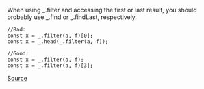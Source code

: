 When using _.filter and accessing the first or last result, you should probably use _.find or _.findLast, respectively.

```
//Bad:
const x = _.filter(a, f)[0];
const x = _.head(_.filter(a, f));

//Good:
const x = _.filter(a, f);
const x = _.filter(a, f)[3];
```

[Source](https://github.com/wix/eslint-plugin-lodash/blob/c81ef24cbe8cfa5f9fa27a31da9301a53f240ef0/docs/rules/prefer-find.md)

